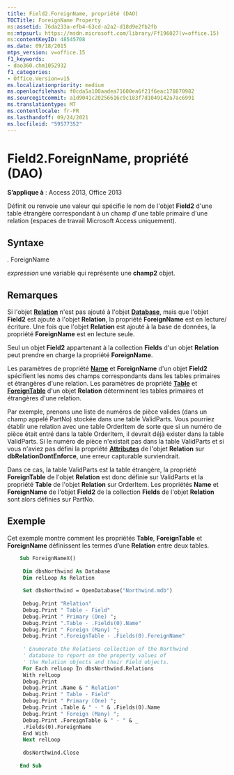 ```yaml
---
title: Field2.ForeignName, propriété (DAO)
TOCTitle: ForeignName Property
ms:assetid: 76da233a-efb4-63cd-a2a2-d18d9e2fb2fb
ms:mtpsurl: https://msdn.microsoft.com/library/Ff196027(v=office.15)
ms:contentKeyID: 48545708
ms.date: 09/18/2015
mtps_version: v=office.15
f1_keywords:
- dao360.chm1052932
f1_categories:
- Office.Version=v15
ms.localizationpriority: medium
ms.openlocfilehash: f0cda5a100aadea71600ea6f21f6eac178870982
ms.sourcegitcommit: a1d9041c20256616c9c183f7d1049142a7ac6991
ms.translationtype: MT
ms.contentlocale: fr-FR
ms.lasthandoff: 09/24/2021
ms.locfileid: "59577352"
---
```

# <a name="field2foreignname-property-dao"></a>Field2.ForeignName, propriété (DAO)


**S’applique à** : Access 2013, Office 2013

Définit ou renvoie une valeur qui spécifie le nom de l'objet **Field2** d'une table étrangère correspondant à un champ d'une table primaire d'une relation (espaces de travail Microsoft Access uniquement).

## <a name="syntax"></a>Syntaxe

*.* ForeignName

*expression* une variable qui représente une **champ2** objet.

## <a name="remarks"></a>Remarques

Si l'objet **[Relation](relation-object-dao.md)** n'est pas ajouté à l'objet **[Database](database-object-dao.md)**, mais que l'objet **Field2** est ajouté à l'objet **Relation**, la propriété **ForeignName** est en lecture/écriture. Une fois que l'objet **Relation** est ajouté à la base de données, la propriété **ForeignName** est en lecture seule.

Seul un objet **Field2** appartenant à la collection **Fields** d'un objet **Relation** peut prendre en charge la propriété **ForeignName**.

Les paramètres de propriété **[Name](connection-name-property-dao.md)** et **ForeignName** d'un objet **Field2** spécifient les noms des champs correspondants dans les tables primaires et étrangères d'une relation. Les paramètres de propriété **[Table](relation-table-property-dao.md)** et **[ForeignTable](relation-foreigntable-property-dao.md)** d'un objet **Relation** déterminent les tables primaires et étrangères d'une relation.

Par exemple, prenons une liste de numéros de pièce valides (dans un champ appelé PartNo) stockée dans une table ValidParts. Vous pourriez établir une relation avec une table OrderItem de sorte que si un numéro de pièce était entré dans la table OrderItem, il devrait déjà exister dans la table ValidParts. Si le numéro de pièce n'existait pas dans la table ValidParts et si vous n'aviez pas défini la propriété **[Attributes](field-attributes-property-dao.md)** de l'objet **Relation** sur **dbRelationDontEnforce**, une erreur capturable surviendrait.

Dans ce cas, la table ValidParts est la table étrangère, la propriété **ForeignTable** de l'objet **Relation** est donc définie sur ValidParts et la propriété **Table** de l'objet **Relation** sur OrderItem. Les propriétés **Name** et **ForeignName** de l'objet **Field2** de la collection **Fields** de l'objet **Relation** sont alors définies sur PartNo.

## <a name="example"></a>Exemple

Cet exemple montre comment les propriétés **Table**, **ForeignTable** et **ForeignName** définissent les termes d’une **Relation** entre deux tables.

```vb
    Sub ForeignNameX() 
     
     Dim dbsNorthwind As Database 
     Dim relLoop As Relation 
     
     Set dbsNorthwind = OpenDatabase("Northwind.mdb") 
     
     Debug.Print "Relation" 
     Debug.Print " Table - Field" 
     Debug.Print " Primary (One) "; 
     Debug.Print ".Table - .Fields(0).Name" 
     Debug.Print " Foreign (Many) "; 
     Debug.Print ".ForeignTable - .Fields(0).ForeignName" 
     
     ' Enumerate the Relations collection of the Northwind 
     ' database to report on the property values of 
     ' the Relation objects and their Field objects. 
     For Each relLoop In dbsNorthwind.Relations 
     With relLoop 
     Debug.Print 
     Debug.Print .Name & " Relation" 
     Debug.Print " Table - Field" 
     Debug.Print " Primary (One) "; 
     Debug.Print .Table & " - " & .Fields(0).Name 
     Debug.Print " Foreign (Many) "; 
     Debug.Print .ForeignTable & " - " & _ 
     .Fields(0).ForeignName 
     End With 
     Next relLoop 
     
     dbsNorthwind.Close 
     
    End Sub
```
